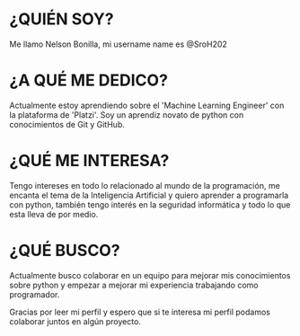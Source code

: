 # ¿QUIÉN SOY?
Me llamo Nelson Bonilla, mi username name es @SroH202

# ¿A QUÉ ME DEDICO?
Actualmente estoy aprendiendo sobre el 'Machine Learning Engineer' con la plataforma de 'Platzi'. Soy un aprendiz novato de python con conocimientos de Git y GitHub.

# ¿QUÉ ME INTERESA?
Tengo intereses en todo lo relacionado al mundo de la programación, me encanta el tema de la Inteligencia Artificial y quiero aprender a programarla con python, también tengo interés en la seguridad informática y todo lo que esta lleva de por medio.

# ¿QUÉ BUSCO?
Actualmente busco colaborar en un equipo para mejorar mis conocimientos sobre python y empezar a mejorar mi experiencia trabajando como programador.


Gracias por leer mi perfil y espero que si te interesa mi perfil podamos colaborar juntos en algún proyecto.


<!---
- 👋 Hi, I’m @SroH202
- 👀 I’m interested in ...
- 🌱 I’m currently learning ...
- 💞️ I’m looking to collaborate on ...
- 📫 How to reach me ...


SroH202/SroH202 is a ✨ special ✨ repository because its `README.md` (this file) appears on your GitHub profile.
You can click the Preview link to take a look at your changes.
--->
